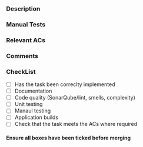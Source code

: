 ### Description

### Manual Tests

### Relevant ACs

### Comments

### CheckList
- [ ] Has the task been correclty implemented
- [ ] Documentation 
- [ ] Code quality (SonarQube/lint, smells, complexity)
- [ ] Unit testing
- [ ] Manaul testing
- [ ] Application builds
- [ ] Check that the task meets the ACs where required

#### Ensure all boxes have been ticked before merging
